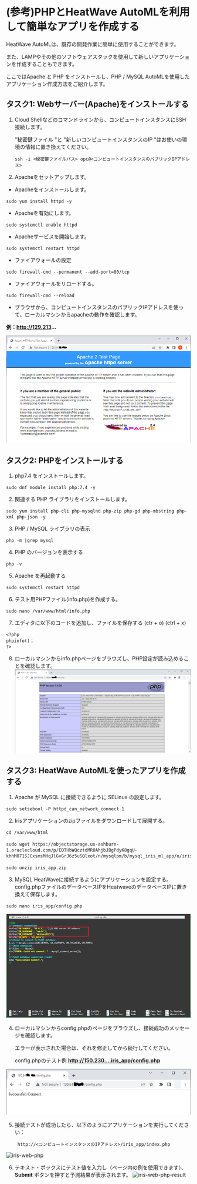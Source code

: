 # (参考)PHPとHeatWave AutoMLを利用して簡単なアプリを作成する

HeatWave AutoMLは、既存の開発作業に簡単に使用することができます。

また、LAMPやその他のソフトウェアスタックを使用して新しいアプリケーションを作成することもできます。

ここではApache と PHP をインストールし、PHP / MySQL AutoMLを使用したアプリケーション作成方法をご紹介します。

## タスク1: Webサーバー(Apache)をインストールする
1. Cloud Shellなどのコマンドラインから、コンピュートインスタンスにSSH接続します。

   "秘密鍵ファイル "と "新しいコンピュートインスタンスのIP "はお使いの環境の情報に置き換えてください。
    ```
    ssh -i <秘密鍵ファイルパス> opc@<コンピュートインスタンスのパブリックIPアドレス>
    ```
2. Apacheをセットアップします。
  - Apacheをインストールします。
  ```
  sudo yum install httpd -y
  ```
  - Apacheを有効にします。
  ```
  sudo systemctl enable httpd
  ```
  - Apacheサービスを開始します。
  ```
  sudo systemctl restart httpd
  ```
  - ファイアウォールの設定
  ```
  sudo firewall-cmd --permanent --add-port=80/tcp
  ```
  - ファイアウォールをリロードする。
  ```
  sudo firewall-cmd --reload
  ```

  - ブラウザから、コンピュートインスタンスのパブリックIPアドレスを使って、ローカルマシンからapacheの動作を確認します。
  
  **例：http://129.213...**

   ![apache-test-page](./image/apache-test-page.png)

## タスク2: PHPをインストールする
  1. php7.4 をインストールします。
  ```
  sudo dnf module install php:7.4 -y
  ```
  2. 関連する PHP ライブラリをインストールします。
  ```
  sudo yum install php-cli php-mysqlnd php-zip php-gd php-mbstring php-xml php-json -y
  ```
  3. PHP / MySQL ライブラリの表示
  ```
  php -m |grep mysql
  ```
  4. PHP のバージョンを表示する
  ```
  php -v
  ```
  5. Apache を再起動する
  ```
  sudo systemctl restart httpd
  ```
  6. テスト用PHPファイル(info.php)を作成する。
  ```
  sudo nano /var/www/html/info.php
  ```
  7. エディタに以下のコードを追加し、ファイルを保存する (ctr + o) (ctrl + x)
  ```
  <?php
  phpinfo()；
  ?>
  ```
  8. ローカルマシンからinfo.phpページをブラウズし、PHP設定が読み込めることを確認します。
![php-info](./image/php-info.png)

## タスク3: HeatWave AutoMLを使ったアプリを作成する
1. Apache が MySQL に接続できるように SELinux の設定します。
  ```
  sudo setsebool -P httpd_can_network_connect 1
  ```

2. Irisアプリケーションのzipファイルをダウンロードして展開する。
  ```
  cd /var/www/html

  sudo wget https://objectstorage.us-ashburn-1.oraclecloud.com/p/EQTHbWQcztdMROAhjbJBgPdyK8gqU-khhM871SJCxsmsMHqJlGvGrJ6z5uSQlxot/n/mysqlpm/b/mysql_iris_ml_app/o/iris_app.zip

  sudo unzip iris_app.zip
  ```

3. MySQL HeatWaveに接続するようにアプリケーションを設定する。
config.phpファイルのデータベースIPをHeatwaveのデータベースIPに置き換えて保存します。
  ```
  sudo nano iris_app/config.php
  ```
![iris-web-php-config](./image/iris-web-php-config.png)

4. ローカルマシンからconfig.phpのページをブラウズし、接続成功のメッセージを確認します。

   エラーが表示された場合は、それを修正してから続行してください。

   config.phpのテスト例 **http://150.230....iris_app/config.php**

![iris-web-php-config-ok](./image/iris-web-php-config-ok.png)

5. 接続テストが成功したら、以下のようにアプリケーションを実行してください：
   ```
    http://<コンピュートインスタンスのIPアドレス>/iris_app/index.php
    ```
![iris-web-php](./image/iris-web-php.png)

6. テキスト・ボックスにテスト値を入力し（ページ内の例を使用できます）、 **Submit** ボタンを押すと予測結果が表示されます。
![iris-web-php-result](./image/iris-web-php-result.png)
